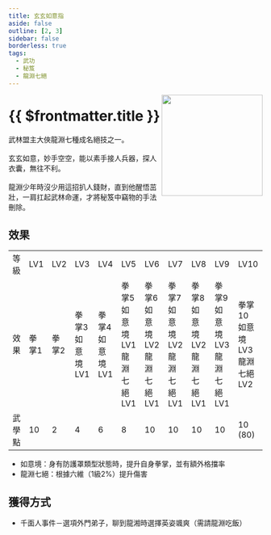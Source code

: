 ```yaml
---
title: 玄玄如意指
aside: false
outline: [2, 3]
sidebar: false
borderless: true
tags:
  - 武功
  - 秘笈
  - 龍淵七絕
---
```


<img src="/images/books/item_book_4004.png" align="right" width="200" />

# {{ $frontmatter.title }}

武林盟主大俠龍淵七種成名絕技之一。
<br><br>
玄玄如意，妙手空空，能以素手接人兵器，探人衣囊，無往不利。
<br><br>
龍淵少年時沒少用這招扒人錢財，直到他醒悟茁壯，一肩扛起武林命運，才將秘笈中竊物的手法刪除。
<br clear="all" />

## 效果

<table>
    <tr>
        <td>等級</td>
        <td>LV1</td>
        <td>LV2</td>
        <td>LV3</td>
        <td>LV4</td>
        <td>LV5</td>
        <td>LV6</td>
        <td>LV7</td>
        <td>LV8</td>
        <td>LV9</td>
        <td>LV10</td>
    </tr>
    <tr>
        <td>效果</td>
        <td>拳掌1</td>
        <td>拳掌2</td>
        <td>拳掌3<br>如意境LV1</td>
        <td>拳掌4<br>如意境LV1</td>
        <td>拳掌5<br>如意境LV1<br>龍淵七絕LV1</td>
        <td>拳掌6<br>如意境LV2<br>龍淵七絕LV1</td>
        <td>拳掌7<br>如意境LV2<br>龍淵七絕LV1</td>
        <td>拳掌8<br>如意境LV2<br>龍淵七絕LV1</td>
        <td>拳掌9<br>如意境LV3<br>龍淵七絕LV1</td>
        <td>拳掌10<br>如意境LV3<br>龍淵七絕LV2</td>
    </tr>
    <tr>
        <td>武學點</td>
        <td>10</td>
        <td>2</td>
        <td>4</td>
        <td>6</td>
        <td>8</td>
        <td>10</td>
        <td>10</td>
        <td>10</td>
        <td>10</td>
        <td>10 (80)</td>
    </tr>
</table>

- 如意境：身有防護罩類型狀態時，提升自身拳掌，並有額外格擋率
- 龍淵七絕：根據六維（1級2%）提升傷害

## 獲得方式

- 千面人事件－選項外門弟子，聊到龍湘時選擇英姿颯爽（需請龍淵吃飯）

